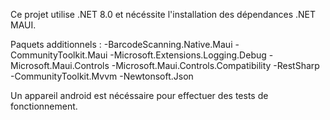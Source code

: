 Ce projet utilise .NET 8.0 et nécéssite l'installation des dépendances .NET MAUI.

Paquets additionnels :
-BarcodeScanning.Native.Maui
-CommunityToolkit.Maui
-Microsoft.Extensions.Logging.Debug
-Microsoft.Maui.Controls
-Microsoft.Maui.Controls.Compatibility
-RestSharp
-CommunityToolkit.Mvvm
-Newtonsoft.Json


Un appareil android est nécéssaire pour effectuer des tests de fonctionnement.